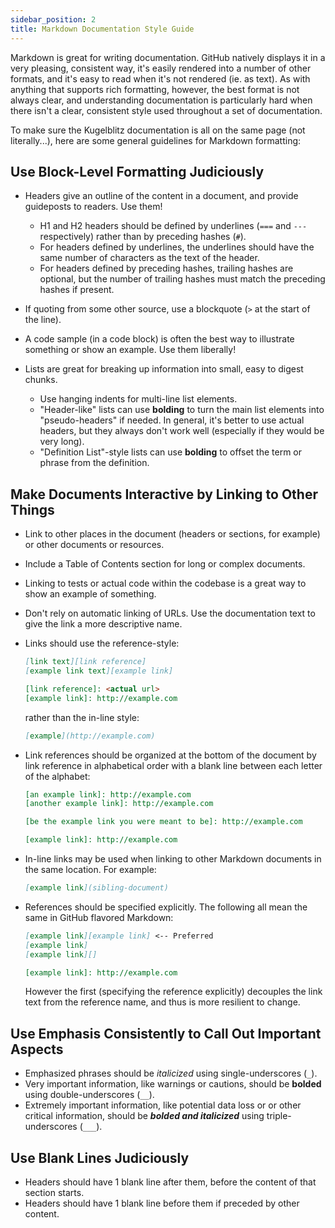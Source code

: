 ```yaml
---
sidebar_position: 2
title: Markdown Documentation Style Guide
---
```


Markdown is great for writing documentation. GitHub natively displays it in a very pleasing, consistent way, it's
easily rendered into a number of other formats, and it's easy to read when it's not rendered (ie. as text). As with
anything that supports rich formatting, however, the best format is not always clear, and understanding documentation is
particularly hard when there isn't a clear, consistent style used throughout a set of documentation.

To make sure the Kugelblitz documentation is all on the same page (not literally...), here are some general guidelines
for Markdown formatting:

Use Block-Level Formatting Judiciously
--------------------------------------

- Headers give an outline of the content in a document, and provide guideposts to readers. Use them!

  - H1 and H2 headers should be defined by underlines (`===` and `---` respectively) rather than by preceding hashes
    (`#`).
  - For headers defined by underlines, the underlines should have the same number of characters as the text of the
    header.
  - For headers defined by preceding hashes, trailing hashes are optional, but the number of trailing hashes must match
    the preceding hashes if present.

- If quoting from some other source, use a blockquote (`>` at the start of the line).
- A code sample (in a code block) is often the best way to illustrate something or show an example. Use them liberally!
- Lists are great for breaking up information into small, easy to digest chunks.

  - Use hanging indents for multi-line list elements.
  - "Header-like" lists can use __bolding__ to turn the main list elements into "pseudo-headers" if needed. In general,
    it's better to use actual headers, but they always don't work well (especially if they would be very long).
  - "Definition List"-style lists can use __bolding__ to offset the term or phrase from the definition.

Make Documents Interactive by Linking to Other Things
-----------------------------------------------------

- Link to other places in the document (headers or sections, for example) or other documents or resources.
- Include a Table of Contents section for long or complex documents.
- Linking to tests or actual code within the codebase is a great way to show an example of something.
- Don't rely on automatic linking of URLs. Use the documentation text to give the link a more descriptive name.
- Links should use the reference-style:

  ```markdown
  [link text][link reference]
  [example link text][example link]

  [link reference]: <actual url>
  [example link]: http://example.com
  ```

  rather than the in-line style:

  ```markdown
  [example](http://example.com)
  ```

- Link references should be organized at the bottom of the document by link reference in alphabetical order with a
  blank line between each letter of the alphabet:

  ```markdown
  [an example link]: http://example.com
  [another example link]: http://example.com

  [be the example link you were meant to be]: http://example.com

  [example link]: http://example.com
  ```

- In-line links may be used when linking to other Markdown documents in the same location. For example:

  ```markdown
  [example link](sibling-document)
  ```

- References should be specified explicitly. The following all mean the same in GitHub flavored Markdown:

  ```markdown
  [example link][example link] <-- Preferred
  [example link]
  [example link][]

  [example link]: http://example.com
  ```

  However the first (specifying the reference explicitly) decouples the link text from the reference name, and thus is
  more resilient to change.


Use Emphasis Consistently to Call Out Important Aspects
-------------------------------------------------------

- Emphasized phrases should be _italicized_ using single-underscores (`_`).
- Very important information, like warnings or cautions, should be __bolded__ using double-underscores (`__`).
- Extremely important information, like potential data loss or or other critical information, should be ___bolded and
  italicized___ using triple-underscores (`___`).

Use Blank Lines Judiciously
---------------------------

- Headers should have 1 blank line after them, before the content of that section starts.
- Headers should have 1 blank line before them if preceded by other content.
